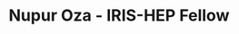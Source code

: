 ---
layout: fellow
pagetype: fellow
permalink: /fellows/nupuroza.html
fellow-name: Nupur Oza
title: Nupur Oza - IRIS-HEP Fellow
active: false
dates:
  start: 2021-05-24
  end: 2021-08-20
photo: /assets/images/team/fellows-2021/Nupur-Oza.jpg
institution: University of Pennsylvania
e-mail: nupoza@sas.upenn.edu
project_title: Implementation of ML algorithms for ambiguity resolution in ACTS track
  reconstruction
focus-area: ia
project_goal: >
  The high-pileup of collisions associated with the upgrade of the HL-LHC will offer
  serious computational limitations to particle tracking. ACTS, an experiment independent
  tool for track reconstruction, is especially CPU-expensive in its ambiguity solving
  step. To mitigate this, this project seeks to implement ML-based algorithms for
  ambiguity solving and final track resolution within ACTS.
mentors:
- Dr. Carlo Varni (UC Berkeley)
- Professor Heather Gray (UC Berkeley, LBNL)
proposal: /assets/pdf/fellows-2021/Oza_Nupur_Proposal.pdf
presentations:
- title: Deep Learning for Ambiguity Resolution in ACTS
  date: 2021-09-08
  url: https://indico.cern.ch/event/1071399/contributions/4505116/attachments/2306008/3923111/Deep%20Learning%20for%20Ambiguity%20Resolution%20in%20ACTS.pdf
  meeting: IRIS-HEP Topical Meetings
  meetingurl: https://indico.cern.ch/event/1071399/
  recordingurl: https://www.youtube.com/watch?v=XIq9DyWIOP8&t=1174s
  focus-area: ia
current_status: ''
github-username: nupuroza
linkedin-profile: https://www.linkedin.com/in/nupur-oza-6b85b9119
challenge-area:
---
